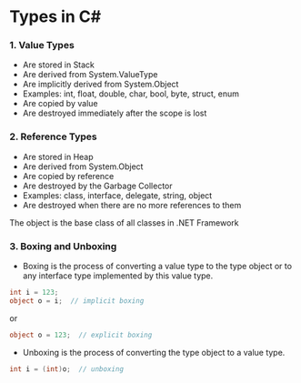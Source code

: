 # Types in C#

### 1. Value Types
- Are stored in Stack
- Are derived from System.ValueType
- Are implicitly derived from System.Object
- Examples: int, float, double, char, bool, byte, struct, enum
- Are copied by value
- Are destroyed immediately after the scope is lost

### 2. Reference Types
- Are stored in Heap
- Are derived from System.Object
- Are copied by reference
- Are destroyed by the Garbage Collector
- Examples: class, interface, delegate, string, object
- Are destroyed when there are no more references to them

The object is the base class of all classes in .NET Framework

### 3. Boxing and Unboxing
- Boxing is the process of converting a value type to the type object or to any interface type implemented by this value type.
```csharp
int i = 123;
object o = i;  // implicit boxing
```

or

```csharp
object o = 123;  // explicit boxing
```

- Unboxing is the process of converting the type object to a value type.

```csharp
int i = (int)o;  // unboxing
```
